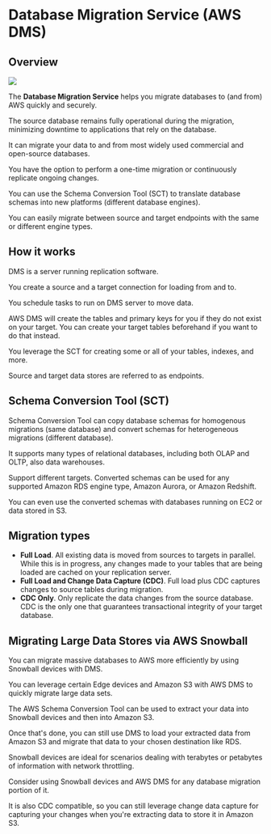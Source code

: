 # Database Migration Service (AWS DMS)

## Overview

![](https://d1.awsstatic.com/reInvent/reinvent-2022/data-migration-services/product-page-diagram_AWS-DMS_Heterogenous-Brief.e64d5fda98f36a79ab5ffcefa82b2735f94540ea.png)

The **Database Migration Service** helps you migrate databases to (and from) AWS quickly and securely.

The source database remains fully operational during the migration, minimizing downtime to applications that rely on the database.

It can migrate your data to and from most widely used commercial and open-source databases.

You have the option to perform a one-time migration or continuously replicate ongoing changes.

You can use the Schema Conversion Tool (SCT) to translate database schemas into new platforms (different database engines).

You can easily migrate between source and target endpoints with the same or different engine types.


## How it works

DMS is a server running replication software.

You create a source and a target connection for loading from and to.

You schedule tasks to run on DMS server to move data.

AWS DMS will create the tables and primary keys for you if they do not exist on your target. You can create your target tables beforehand if you want to do that instead.

You leverage the SCT for creating some or all of your tables, indexes, and more.

Source and target data stores are referred to as endpoints.


## Schema Conversion Tool (SCT)

Schema Conversion Tool can copy database schemas for homogenous migrations (same database) and convert schemas for heterogeneous migrations (different database).

It supports many types of relational databases, including both OLAP and OLTP, also data warehouses.

Support different targets. Converted schemas can be used for any supported Amazon RDS engine type, Amazon Aurora, or Amazon Redshift.

You can even use the converted schemas with databases running on EC2 or data stored in S3.


## Migration types

- **Full Load**. All existing data is moved from sources to targets in parallel. While this is in progress,
any changes made to your tables that are being loaded are cached on your replication server.
- **Full Load and Change Data Capture (CDC)**. Full load plus CDC captures changes to source tables during migration.
- **CDC Only**. Only replicate the data changes from the source database. CDC is the only one that guarantees transactional integrity of your target database.


## Migrating Large Data Stores via AWS Snowball

You can migrate massive databases to AWS more efficiently by using Snowball devices with DMS.

You can leverage certain Edge devices and Amazon S3 with AWS DMS to quickly migrate large data sets.

The AWS Schema Conversion Tool can be used to extract your data into Snowball devices and then into Amazon S3.

Once that's done, you can still use DMS to load your extracted data from Amazon S3 and migrate that data to your chosen destination like RDS.

Snowball devices are ideal for scenarios dealing with terabytes or petabytes of information with network throttling. 

Consider using Snowball devices and AWS DMS for any database migration portion of it.

It is also CDC compatible, so you can still leverage change data capture for capturing your changes when you're extracting data to store it in Amazon S3.
